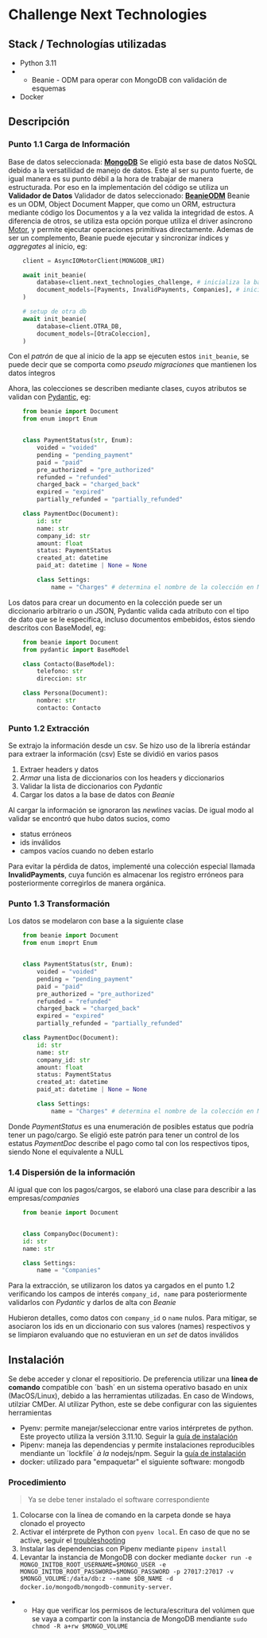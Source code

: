 # Challenge Next Technologies

## Stack / Technologías utilizadas
+ Python 3.11
+ + Beanie - ODM para operar con MongoDB con validación de esquemas
+ Docker

## Descripción
### Punto 1.1 Carga de Información
Base de datos seleccionada: [__MongoDB__](https://www.mongodb.com/)
Se eligió esta base de datos NoSQL debido a la versatilidad de manejo de datos. Este al ser su punto fuerte, de igual manera es su punto débil a la hora de trabajar de manera estructurada. Por eso en la implementación del código se utiliza un __Validador de Datos__
Validador de datos seleccionado: [__BeanieODM__](https://beanie-odm.dev)
Beanie es un ODM, Object Document Mapper, que como un ORM, estructura mediante código los Documentos y a la vez valida la integridad de estos. A diferencia de otros, se utiliza esta opción porque utiliza el driver asíncrono [Motor](https://motor.readthedocs.io/), y permite ejecutar operaciones primitivas directamente.
Ademas de ser un complemento, Beanie puede ejecutar y sincronizar índices y _aggregates_ al inicio, eg:
```python
    client = AsyncIOMotorClient(MONGODB_URI)

    await init_beanie(
        database=client.next_technologies_challenge, # inicializa la base de datos 'next_technologies_challenge'
        document_models=[Payments, InvalidPayments, Companies], # inicializa las collecciones Payments, InvalidPayments y Companies y en caso de tenner índices o aggregates, los configura
    )

    # setup de otra db
    await init_beanie(
        database=client.OTRA_DB,
        document_models=[OtraColeccion],
    )
```
Con el _patrón_ de que al inicio de la app se ejecuten estos ``` init_beanie ```, se puede decir que se comporta como _pseudo migraciones_ que mantienen los datos íntegros

Ahora, las colecciones se describen mediante clases, cuyos atributos se validan con [Pydantic](https://docs.pydantic.dev/latest/), eg:
```python
    from beanie import Document
    from enum imoprt Enum


    class PaymentStatus(str, Enum):
        voided = "voided"
        pending = "pending_payment"
        paid = "paid"
        pre_authorized = "pre_authorized"
        refunded = "refunded"
        charged_back = "charged_back"
        expired = "expired"
        partially_refunded = "partially_refunded"

    class PaymentDoc(Document):
        id: str
        name: str
        company_id: str
        amount: float
        status: PaymentStatus
        created_at: datetime
        paid_at: datetime | None = None

        class Settings:
            name = "Charges" # determina el nombre de la colección en MongoDB
```
Los datos para crear un documento en la colección puede ser un diccionario arbitrario o un JSON, Pydantic valida cada atributo con el tipo de dato que se le especifica, incluso documentos embebidos, éstos siendo descritos con BaseModel, eg:

```python
    from beanie import Document
    from pydantic import BaseModel

    class Contacto(BaseModel):
        telefono: str
        direccion: str

    class Persona(Document):
        nombre: str
        contacto: Contacto
```

### Punto 1.2 Extracción
Se extrajo la información desde un csv. Se hizo uso de la librería estándar para extraer la información (csv)
Este se dividió en varios pasos
1. Extraer headers y datos
2. _Armar_ una lista de diccionarios con los headers y diccionarios
3. Validar la lista de diccionarios con _Pydantic_
4. Cargar los datos a la base de datos con _Beanie_

Al cargar la información se ignoraron las _newlines_ vacías. De igual modo al validar se encontró que hubo datos sucios, como
+ status erróneos
+ ids inválidos
+ campos vacíos cuando no deben estarlo

Para evitar la pérdida de datos, implementé una colección especial llamada __InvalidPayments__, cuya función es almacenar los registro erróneos para posteriormente corregirlos de manera orgánica.

### Punto 1.3 Transformación
Los datos se modelaron con base a la siguiente clase

```python
    from beanie import Document
    from enum imoprt Enum


    class PaymentStatus(str, Enum):
        voided = "voided"
        pending = "pending_payment"
        paid = "paid"
        pre_authorized = "pre_authorized"
        refunded = "refunded"
        charged_back = "charged_back"
        expired = "expired"
        partially_refunded = "partially_refunded"

    class PaymentDoc(Document):
        id: str
        name: str
        company_id: str
        amount: float
        status: PaymentStatus
        created_at: datetime
        paid_at: datetime | None = None

        class Settings:
            name = "Charges" # determina el nombre de la colección en MongoDB
```

Donde _PaymentStatus_ es una enumeración de posibles estatus que podría tener un pago/cargo. Se eligió este patrón para tener un control de los estatus
_PaymentDoc_ describe el pago como tal con los respectivos tipos, siendo None el equivalente a NULL

### 1.4 Dispersión de la información
Al igual que con los pagos/cargos, se elaboró una clase para describir a las empresas/_companies_

```python
    from beanie import Document


    class CompanyDoc(Document):
    id: str
    name: str

    class Settings:
        name = "Companies"
```

Para la extracción, se utilizaron los datos ya cargados en el punto 1.2 verificando los campos de interés ``` company_id, name ``` para posteriormente validarlos con _Pydantic_ y darlos de alta con _Beanie_

Hubieron detalles, como datos con ``` company_id ``` o ``` name ``` nulos. Para mitigar, se asociaron los ids en un diccionario con sus valores (names) respectivos y se limpiaron evaluando que no estuvieran en un _set_ de datos inválidos


## Instalación
Se debe acceder y clonar el repositiorio. De preferencia utilizar una __línea de comando__ compatible con ´bash´ en un sistema operativo basado en unix (MacOS/Linux), debido a las herramientas utilizadas. En caso de Windows, utilziar CMDer.
Al utilizar Python, este se debe configurar con las siguientes herramientas
+ Pyenv: permite manejar/seleccionar entre varios intérpretes de python. Este proyecto utiliza la versión 3.11.10. Seguir la [guía de instalación](https://github.com/pyenv/pyenv?tab=readme-ov-file#installation)
+ Pipenv: maneja las dependencias y permite instalaciones reproducibles mendiante un ´lockfile´ _à la_ nodejs/npm. Seguir la [guía de instalación](https://pipenv-es.readthedocs.io/es/latest/)
+ docker: utilizado para "empaquetar" el siguiente software: mongodb


### Procedimiento
> Ya se debe tener instalado el software correspondiente
1. Colocarse con la línea de comando en la carpeta donde se haya clonado el proyecto
2. Activar el intérprete de Python con ``` pyenv local ```. En caso de que no se active, seguir el [troubleshooting](https://github.com/pyenv/pyenv?tab=readme-ov-file#set-up-your-shell-environment-for-pyenv)
3. Instalar las dependencias con Pipenv mediante ``` pipenv install ```
4. Levantar la instancia de MongoDB con docker mediante ``` docker run -e MONGO_INITDB_ROOT_USERNAME=$MONGO_USER -e MONGO_INITDB_ROOT_PASSWORD=$MONGO_PASSWORD -p 27017:27017 -v $MONGO_VOLUME:/data/db:z --name $DB_NAME -d docker.io/mongodb/mongodb-community-server ```.
+ + Hay que verificar los permisos de lectura/escritura del volúmen que se vaya a compartir con la instancia de MongoDB mendiante ``` sudo chmod -R a+rw $MONGO_VOLUME ```

> 